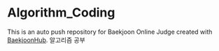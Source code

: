 # Algorithm_Coding
This is an auto push repository for Baekjoon Online Judge created with [BaekjoonHub](https://github.com/BaekjoonHub/BaekjoonHub).
 알고리즘 공부
